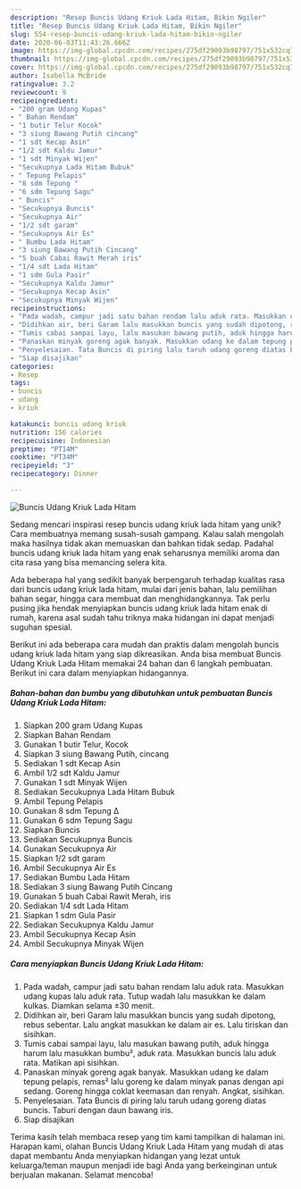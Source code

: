```yaml
---
description: "Resep Buncis Udang Kriuk Lada Hitam, Bikin Ngiler"
title: "Resep Buncis Udang Kriuk Lada Hitam, Bikin Ngiler"
slug: 554-resep-buncis-udang-kriuk-lada-hitam-bikin-ngiler
date: 2020-06-03T11:43:26.666Z
image: https://img-global.cpcdn.com/recipes/275df29093b98797/751x532cq70/buncis-udang-kriuk-lada-hitam-foto-resep-utama.jpg
thumbnail: https://img-global.cpcdn.com/recipes/275df29093b98797/751x532cq70/buncis-udang-kriuk-lada-hitam-foto-resep-utama.jpg
cover: https://img-global.cpcdn.com/recipes/275df29093b98797/751x532cq70/buncis-udang-kriuk-lada-hitam-foto-resep-utama.jpg
author: Isabella McBride
ratingvalue: 3.2
reviewcount: 9
recipeingredient:
- "200 gram Udang Kupas"
- " Bahan Rendam"
- "1 butir Telur Kocok"
- "3 siung Bawang Putih cincang"
- "1 sdt Kecap Asin"
- "1/2 sdt Kaldu Jamur"
- "1 sdt Minyak Wijen"
- "Secukupnya Lada Hitam Bubuk"
- " Tepung Pelapis"
- "8 sdm Tepung "
- "6 sdm Tepung Sagu"
- " Buncis"
- "Secukupnya Buncis"
- "Secukupnya Air"
- "1/2 sdt garam"
- "Secukupnya Air Es"
- " Bumbu Lada Hitam"
- "3 siung Bawang Putih Cincang"
- "5 buah Cabai Rawit Merah iris"
- "1/4 sdt Lada Hitam"
- "1 sdm Gula Pasir"
- "Secukupnya Kaldu Jamur"
- "Secukupnya Kecap Asin"
- "Secukupnya Minyak Wijen"
recipeinstructions:
- "Pada wadah, campur jadi satu bahan rendam lalu aduk rata. Masukkan udang kupas lalu aduk rata. Tutup wadah lalu masukkan ke dalam kulkas. Diamkan selama ±30 menit."
- "Didihkan air, beri Garam lalu masukkan buncis yang sudah dipotong, rebus sebentar. Lalu angkat masukkan ke dalam air es. Lalu tiriskan dan sisihkan."
- "Tumis cabai sampai layu, lalu masukan bawang putih, aduk hingga harum lalu masukkan bumbu², aduk rata. Masukkan buncis lalu aduk rata. Matikan api sisihkan."
- "Panaskan minyak goreng agak banyak. Masukkan udang ke dalam tepung pelapis, remas² lalu goreng ke dalam minyak panas dengan api sedang. Goreng hingga coklat keemasan dan renyah. Angkat, sisihkan."
- "Penyelesaian. Tata Buncis di piring lalu taruh udang goreng diatas buncis. Taburi dengan daun bawang iris."
- "Siap disajikan"
categories:
- Resep
tags:
- buncis
- udang
- kriuk

katakunci: buncis udang kriuk 
nutrition: 156 calories
recipecuisine: Indonesian
preptime: "PT14M"
cooktime: "PT34M"
recipeyield: "3"
recipecategory: Dinner

---
```



![Buncis Udang Kriuk Lada Hitam](https://img-global.cpcdn.com/recipes/275df29093b98797/751x532cq70/buncis-udang-kriuk-lada-hitam-foto-resep-utama.jpg)

Sedang mencari inspirasi resep buncis udang kriuk lada hitam yang unik? Cara membuatnya memang susah-susah gampang. Kalau salah mengolah maka hasilnya tidak akan memuaskan dan bahkan tidak sedap. Padahal buncis udang kriuk lada hitam yang enak seharusnya memiliki aroma dan cita rasa yang bisa memancing selera kita.

Ada beberapa hal yang sedikit banyak berpengaruh terhadap kualitas rasa dari buncis udang kriuk lada hitam, mulai dari jenis bahan, lalu pemilihan bahan segar, hingga cara membuat dan menghidangkannya. Tak perlu pusing jika hendak menyiapkan buncis udang kriuk lada hitam enak di rumah, karena asal sudah tahu triknya maka hidangan ini dapat menjadi suguhan spesial.




Berikut ini ada beberapa cara mudah dan praktis dalam mengolah buncis udang kriuk lada hitam yang siap dikreasikan. Anda bisa membuat Buncis Udang Kriuk Lada Hitam memakai 24 bahan dan 6 langkah pembuatan. Berikut ini cara dalam menyiapkan hidangannya.

<!--inarticleads1-->

##### Bahan-bahan dan bumbu yang dibutuhkan untuk pembuatan Buncis Udang Kriuk Lada Hitam:

1. Siapkan 200 gram Udang Kupas
1. Siapkan  Bahan Rendam
1. Gunakan 1 butir Telur, Kocok
1. Siapkan 3 siung Bawang Putih, cincang
1. Sediakan 1 sdt Kecap Asin
1. Ambil 1/2 sdt Kaldu Jamur
1. Gunakan 1 sdt Minyak Wijen
1. Sediakan Secukupnya Lada Hitam Bubuk
1. Ambil  Tepung Pelapis
1. Gunakan 8 sdm Tepung ∆
1. Gunakan 6 sdm Tepung Sagu
1. Siapkan  Buncis
1. Sediakan Secukupnya Buncis
1. Gunakan Secukupnya Air
1. Siapkan 1/2 sdt garam
1. Ambil Secukupnya Air Es
1. Sediakan  Bumbu Lada Hitam
1. Sediakan 3 siung Bawang Putih Cincang
1. Gunakan 5 buah Cabai Rawit Merah, iris
1. Sediakan 1/4 sdt Lada Hitam
1. Siapkan 1 sdm Gula Pasir
1. Sediakan Secukupnya Kaldu Jamur
1. Ambil Secukupnya Kecap Asin
1. Ambil Secukupnya Minyak Wijen




<!--inarticleads2-->

##### Cara menyiapkan Buncis Udang Kriuk Lada Hitam:

1. Pada wadah, campur jadi satu bahan rendam lalu aduk rata. Masukkan udang kupas lalu aduk rata. Tutup wadah lalu masukkan ke dalam kulkas. Diamkan selama ±30 menit.
1. Didihkan air, beri Garam lalu masukkan buncis yang sudah dipotong, rebus sebentar. Lalu angkat masukkan ke dalam air es. Lalu tiriskan dan sisihkan.
1. Tumis cabai sampai layu, lalu masukan bawang putih, aduk hingga harum lalu masukkan bumbu², aduk rata. Masukkan buncis lalu aduk rata. Matikan api sisihkan.
1. Panaskan minyak goreng agak banyak. Masukkan udang ke dalam tepung pelapis, remas² lalu goreng ke dalam minyak panas dengan api sedang. Goreng hingga coklat keemasan dan renyah. Angkat, sisihkan.
1. Penyelesaian. Tata Buncis di piring lalu taruh udang goreng diatas buncis. Taburi dengan daun bawang iris.
1. Siap disajikan




Terima kasih telah membaca resep yang tim kami tampilkan di halaman ini. Harapan kami, olahan Buncis Udang Kriuk Lada Hitam yang mudah di atas dapat membantu Anda menyiapkan hidangan yang lezat untuk keluarga/teman maupun menjadi ide bagi Anda yang berkeinginan untuk berjualan makanan. Selamat mencoba!
